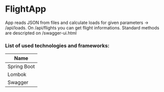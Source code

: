 # FlightApp
App reads JSON from files and calculate loads for given parameters -> /api/loads.
On /api/flights you can get flight informations.
Standard methods are descripted on /swagger-ui.html

### List of used technologies and frameworks:

Name |
-|
Spring Boot |
Lombok |
Swagger |
